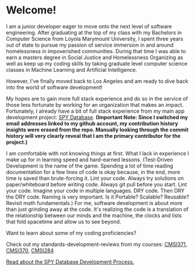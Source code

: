 # Welcome!

I am a junior developer eager to move onto the next level of software engineering. After graduating at the top of my class with my Bachelors in Computer Science from Loyola Marymount University, I spent three years out of state to pursue my passion of service immersion in and around homelessness in impoverished communities. During that time I was able to earn a masters degree in Social Justice and Homelessness Organizing as well as keep up my coding skills by taking graduate level computer science classes in Machine Learning and Artificial Intelligence.

However, I've finally moved back to Los Angeles and am ready to dive back into the world of software development!

My hopes are to gain more full stack experience and do so in the service of those less fortunate by working for an organization that makes an impact. Fortunately, I already have a bit of full stack experience from my main app development project: [SPY Database](https://github.com/cf7/SPY). __(Important Note: Since I switched my email addresses linked to my github account, my contribution history insights were erased from the repo. Manually looking through the commit history will very clearly reveal that I am the primary contributor for the project.)__

I am comfortable with not knowing things at first. What I lack in experience I make up for in learning speed and hard-earned lessons. (Test-Driven Development is the name of the game. Spending a lot of time reading documentation for a few lines of code is okay because, in the end, more time is saved than brute-forcing it. Lint your code. Always try solutions on paper/whiteboard before writing code. Always git pull before you start. Lint your code. Imagine your code in multiple languages. DRY code. Then DRY the DRY code. Naming is very important. Is it Portable? Scalable? Reusable? Revisit math fundamentals.) For me, software development is about more than just grinding away at the code. It's realizing the code is a translation of the relationship between our minds and the machine, the clocks and lists that fold spacetime and allow us to see beyond.

Want to learn about some of my coding proficiencies?

Check out my standards-development-reviews from my courses:
[CMSI371](https://github.com/cf7/cmsi371/blob/master/sdr-371.pdf),
[CMSI370](https://github.com/cf7/cmsi370/blob/master/sdr-370.pdf),
[CMSI284](https://github.com/cf7/cmsi284/blob/master/sdr-284.pdf)

[Read about the SPY Database Development Process.](https://github.com/cf7/cf7/blob/main/docs/spy_dev_process.md)
